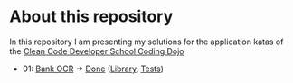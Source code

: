 # About this repository

In this repository I am presenting my solutions for the application katas of the [Clean Code Developer School Coding Dojo](https://ccd-school.de/coding-dojo/ "Coding Dojo")

+ 01: [Bank OCR](https://ccd-school.de/en/coding-dojo/application-katas/bankocr/ "Bank OCR") -> [Done](/01_1_BankOCR/ "Project Folder") ([Library](/01_2_BankOCRLibrary/ "Library Folder"), [Tests](/01_3_BankOCRTests/ "Tests Folder"))
